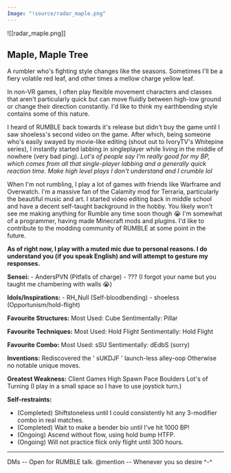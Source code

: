 ```yaml
---
Image: "!source/radar_maple.png"
---
```

![[radar_maple.png]]

## Maple, Maple Tree
A rumbler who's fighting style changes like the seasons. Sometimes I'll be a fiery volatile red leaf, and other times a mellow charge yellow leaf. 

In non-VR games, I often play flexible movement characters and classes that aren't particularly quick but can move fluidly between high-low ground or change their direction constantly. I'd like to think my earthbending style contains some of this nature.

I heard of RUMBLE back towards it's release but didn't buy the game until I saw shoeless's second video on the game. After which, being someone who's easily swayed by movie-like editing (shout out to IvoryTV's Whitepine series), I instantly started labbing in singleplayer while living in the middle of nowhere (very bad ping).
*Lot's of people say I'm really good for my BP, which comes from all that single-player labbing and a generally quick reaction time. Make high level plays I don't understand and I crumble lol*

When I'm not rumbling, I play a lot of games with friends like Warframe and Overwatch. I'm a massive fan of the Calamity mod for Terraria, particularly the beautiful music and art.
I started video editing back in middle school and have a decent self-taught background in the hobby. You likely won't see me making anything for Rumble any time soon though :sob:
I'm somewhat of a programmer, having made Minecraft mods and plugins. I'd like to contribute to the modding community of RUMBLE at some point in the future.


**As of right now, I play with a muted mic due to personal reasons. I do understand you (if you speak English) and will attempt to gesture my responses.**

**Sensei:**
\- AndersPVN (Pitfalls of charge)
\- ??? (I forgot your name but you taught me chambering with walls :sob:)

**Idols/Inspirations:**
\- RH_Null (Self-bloodbending)
\- shoeless (Opportunism/hold-flight)

**Favourite Structures:**
Most Used: Cube
Sentimentally: Pillar

**Favourite Techniques:**
Most Used: Hold Flight
Sentimentally: Hold Flight

**Favourite Combo:**
Most Used: sSU
Sentimentally: dEdbS (sorry)

**Inventions:**
Rediscovered the ' sUKDJF ' launch-less alley-oop
Otherwise no notable unique moves.

**Greatest Weakness:**
Client Games
High Spawn Pace
Boulders
Lot's of Turning
(I play in a small space so I have to use joystick turn.)

**Self-restraints:**
- (Completed) Shiftstoneless until I could consistently hit any 3-modifier combo in real matches.
- (Completed) Wait to make a bender bio until I've hit 1000 BP!
- (Ongoing) Ascend without flow, using hold bump HTFP.
- (Ongoing) Will not practice flick only flight until 300 hours.

---
DMs -- Open for RUMBLE talk.
@mention -- Whenever you so desire ^-^